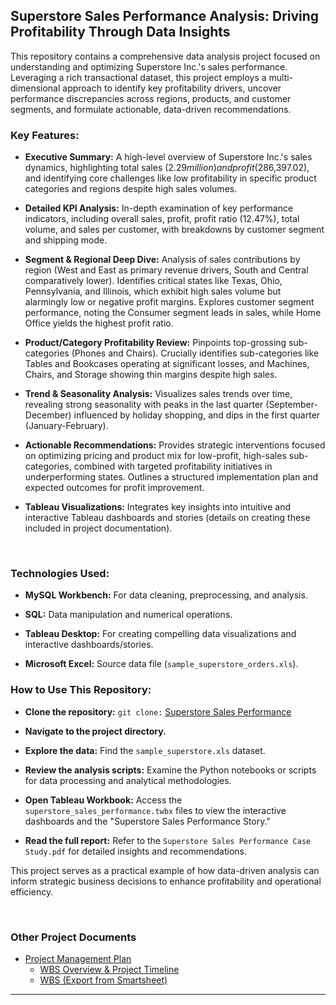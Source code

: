 <h2>Superstore Sales Performance Analysis: Driving Profitability Through Data Insights</h2>

This repository contains a comprehensive data analysis project focused on understanding and optimizing Superstore Inc.'s sales performance. Leveraging a rich transactional dataset, this project employs a multi-dimensional approach to identify key profitability drivers, uncover performance discrepancies across regions, products, and customer segments, and formulate actionable, data-driven recommendations.

<h3>Key Features:</h3>

  - <b>Executive Summary:</b> A high-level overview of Superstore Inc.'s sales dynamics, highlighting total sales ($2.29 million) and profit ($286,397.02), and identifying core challenges like low profitability in specific product categories and regions despite high sales volumes.


  - <b>Detailed KPI Analysis:</b> In-depth examination of key performance indicators, including overall sales, profit, profit ratio (12.47%), total volume, and sales per customer, with breakdowns by customer segment and shipping mode.
    

  - <b>Segment & Regional Deep Dive:</b> Analysis of sales contributions by region (West and East as primary revenue drivers, South and Central comparatively lower). Identifies critical states like Texas, Ohio, Pennsylvania, and Illinois, which exhibit high sales volume but alarmingly low or negative profit margins. Explores customer segment performance, noting the Consumer segment leads in sales, while Home Office yields the highest profit ratio.


  - <b>Product/Category Profitability Review:</b> Pinpoints top-grossing sub-categories (Phones and Chairs). Crucially identifies sub-categories like Tables and Bookcases operating at significant losses, and Machines, Chairs, and Storage showing thin margins despite high sales.


  - <b>Trend & Seasonality Analysis:</b> Visualizes sales trends over time, revealing strong seasonality with peaks in the last quarter (September-December) influenced by holiday shopping, and dips in the first quarter (January-February).


  - <b>Actionable Recommendations:</b> Provides strategic interventions focused on optimizing pricing and product mix for low-profit, high-sales sub-categories, combined with targeted profitability initiatives in underperforming states. Outlines a structured implementation plan and expected outcomes for profit improvement.


  - <b>Tableau Visualizations:</b> Integrates key insights into intuitive and interactive Tableau dashboards and stories (details on creating these included in project documentation).

<br>

<h3>Technologies Used:</h3>

- <b>MySQL Workbench:</b> For data cleaning, preprocessing, and analysis.

- <b>SQL:</b> Data manipulation and numerical operations.

- <b>Tableau Desktop:</b> For creating compelling data visualizations and interactive dashboards/stories.

- <b>Microsoft Excel:</b> Source data file (`sample_superstore_orders.xls`).



<h3>How to Use This Repository:</h3>

- <b>Clone the repository:</b> `git clone:` [Superstore Sales Performance](https://github.com/LashawnFofung/Superstore-Sales-Performance.git) 

- <b>Navigate to the project directory.</b>

- <b>Explore the data:</b> Find the `sample_superstore.xls` dataset.

- <b>Review the analysis scripts:</b> Examine the Python notebooks or scripts for data processing and analytical methodologies.

- <b>Open Tableau Workbook:</b> Access the `superstore_sales_performance.twbx` files to view the interactive dashboards and the "Superstore Sales Performance Story."

- <b>Read the full report:</b> Refer to the `Superstore Sales Performance Case Study.pdf` for detailed insights and recommendations.

This project serves as a practical example of how data-driven analysis can inform strategic business decisions to enhance profitability and operational efficiency.

<br>

<h3>Other Project Documents</h3>

- [Project Management Plan](https://github.com/LashawnFofung/Superstore-Sales-Performance/blob/main/Project%20Management/Plan/Project%20Management%20Plan.md)
  - [WBS Overview & Project Timeline](https://youtu.be/t5fny7NXkSs)
  - [WBS (Export from Smartsheet)](https://github.com/LashawnFofung/Superstore-Sales-Performance/blob/main/Project%20Management/WBS/Superstore_Sale_Performance_Dashboard_WBS.xlsx)

---
